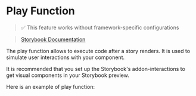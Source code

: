 # Play Function

> ✅ This feature works without framework-specific configurations

> [Storybook Documentation](https://storybook.js.org/docs/writing-stories/play-function)

The play function allows to execute code after a story renders. It is used to simulate user interactions with your component.

It is recommended that you set up the Storybook's addon-interactions to get visual components in your Storybook preview.

Here is an example of play function:

```js


```
